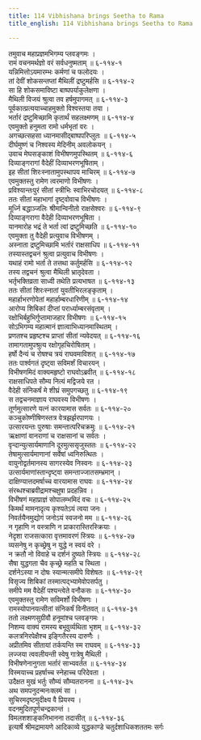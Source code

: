 ```yaml
---
title: 114 Vibhishana brings Seetha to Rama
title_english: 114 Vibhishana brings Seetha to Rama

---
```

तमुवाच महाप्रज्ञमभिगम्य प्लवङ्गमः ।  
रामं वचनमर्थज्ञो वरं सर्वधनुष्मताम् ॥ ६-११४-१  
यन्निमित्तोऽयमारम्भः कर्मणां च फलोदयः ।  
तां देवीं शोकसन्तप्तां मैथिलीं द्रष्टुमर्हसि ॥ ६-११४-२  
सा हि शोकसमाविष्टा बाष्पपर्याकुलेक्षणा ।  
मैथिली विजयं श्रुत्वा तव हर्षमुपागमत् ॥ ६-११४-३  
पूर्वकात्प्रत्ययाच्चाहमुक्तो विश्वस्तया तया ।  
भर्तारं द्रष्टुमिच्छामि कृतार्थं सहलक्ष्मणम् ॥ ६-११४-४  
एवमुक्तो हनुमता रामो धर्मभृतां वरः ।  
अगच्छत्सहसा ध्यानमासीद्बाष्पपरिप्लुतः ॥ ६-११४-५  
दीर्घमुष्णं च निश्वस्य मेदिनीम् अवलोकयन् ।  
उवाच मेघसङ्काशं विभीषणमुपस्थितम् ॥ ६-११४-६  
दिव्याङ्गरागां वैदेहीं दिव्याभरणभूषिताम् ।  
इह सीतां शिरःस्नातामुपस्थापय माचिरम् ॥ ६-११४-७  
एवमुक्तस्तु रामेण त्वरमाणो विभीषणः ।  
प्रविश्यान्तःपुरं सीतां स्त्रीभिः स्वाभिरचोदयत् ॥ ६-११४-८  
ततः सीतां महाभागां दृष्ट्वोवाच विभीषणः ।  
मूर्ध्नि बद्धाञ्जलिः श्रीमान्विनीतो राक्षसेश्वरः ॥ ६-११४-९  
दिव्याङ्गरागा वैदेही दिव्याभरणभूषिता ।  
यानमारोह भद्रं ते भर्ता त्वां द्रष्टुमिच्छति ॥ ६-११४-१०  
एवमुक्ता तु वैदेही प्रत्युवाच विभीषणम् ।  
अस्नाता द्रष्टुमिच्छामि भर्तारं राक्षसाधिप ॥ ६-११४-११  
तस्यास्तद्वचनं श्रुत्वा प्रत्युवाच विभीषणः ।  
यथाहं रामो भर्ता ते तत्तथा कर्तुमर्हसि ॥ ६-११४-१२  
तस्य तद्वचनं श्रुत्वा मैथिली भ्रातृदेवता ।  
भर्तृभक्तिव्रता साध्वी तथेति प्रत्यभाषत ॥ ६-११४-१३  
ततः सीतां शिरःस्नातां युवतीभिरलङ्कृताम् ।  
महार्हाभरणोपेतां महार्हाम्बरधारिणीम् ॥ ६-११४-१४  
आरोप्य शिबिकां दीप्तां परार्ध्याम्बरसंवृताम् ।  
रक्षोभिर्बहुभिर्गुप्तामाजहार विभीषणः ॥ ६-११४-१५  
सोऽभिगम्य महात्मानं ज्ञात्वाभिध्यानमास्थितम् ।  
प्रणतश्च प्रहृष्टश्च प्राप्तां सीतां न्यवेदयत् ॥ ६-११४-१६  
तामागतामुपश्रुत्य रक्षोगृहचिरोषिताम् ।  
हर्षो दैन्यं च रोषश्च त्रयं राघवमाविशत् ॥ ६-११४-१७  
ततः पार्श्वगतं दृष्ट्वा सविमर्शं विचारयन् ।  
विभीषणमिदं वाक्यमहृष्टो राघवोऽब्रवीत् ॥ ६-११४-१८  
राक्षसाधिपते सौम्य नित्यं मद्विजये रत ।  
वैदेही संनिकर्षं मे शीघ्रं समुपगच्छतु ॥ ६-११४-१९  
स तद्वचनमाज्ञाय राघवस्य विभीषणः ।  
तूर्णमुत्सारणे यत्नं कारयामास सर्वतः ॥ ६-११४-२०  
कञ्चुकोष्णीषिणस्तत्र वेत्रझर्झरपाणयः ।  
उत्सारयन्तः पुरुषाः समन्तात्परिचक्रमुः ॥ ६-११४-२१  
ऋक्षाणां वानराणां च राक्षसानां च सर्वतः ।  
वृन्दान्युत्सार्यमाणानि दूरमुत्ससृजुस्ततः ॥ ६-११४-२२  
तेषामुत्सार्यमाणानां सर्वेषां ध्वनिरुत्थितः ।  
वायुनोद्वर्तमानस्य सागरस्येव निस्वनः ॥ ६-११४-२३  
उत्सार्यमाणांस्तान्दृष्ट्वा समन्ताज्जातसम्भ्रमान् ।  
दाक्षिण्यात्तदमर्षाच्च वारयामास राघवः ॥ ६-११४-२४  
संरब्धश्चाब्रवीद्रामश्चक्षुषा प्रदहन्निव ।  
विभीषणं महाप्राज्ञं सोपालम्भमिदं वचः ॥ ६-११४-२५  
किमर्थं मामनादृत्य कृश्यतेऽयं त्वया जनः ।  
निवर्तयैनमुद्योगं जनोऽयं स्वजनो मम ॥ ६-११४-२६  
न गृहाणि न वस्त्राणि न प्राकारास्तिरस्क्रियाः ।  
नेदृशा राजसत्कारा वृत्तमावरणं स्त्रियः ॥ ६-११४-२७  
व्यसनेषु न कृच्छ्रेषु न युद्धे न स्वयं वरे ।  
न क्रतौ नो विवाहे च दर्शनं दुष्यते स्त्रियः ॥ ६-११४-२८  
सैषा युद्धगता चैव कृच्छ्रे महति च स्थिता ।  
दर्शनेऽस्या न दोषः स्यान्मत्समीपे विशेषतः ॥ ६-११४-२९  
विसृज्य शिबिकां तस्मात्पद्भ्यामेवोपसर्पतु ।  
समीपे मम वैदेहीं पश्यन्त्वेते वनौकसः ॥ ६-११४-३०  
एवमुक्तस्तु रामेण सविमर्शो विभीषणः ।  
रामस्योपानयत्सीतां संनिकर्षं विनीतवत् ॥ ६-११४-३१  
ततो लक्ष्मणसुग्रीवौ हनूमांश्च प्लवङ्गमः ।  
निशम्य वाक्यं रामस्य बभूवुर्व्यथिता भृशम् ॥ ६-११४-३२  
कलत्रनिरपेक्षैश्च इङ्गितैरस्य दारुणैः ।  
अप्रीतमिव सीतायां तर्कयन्ति स्म राघवम् ॥ ६-११४-३३  
लज्जया त्ववलीयन्ती स्वेषु गात्रेषु मैथिली ।  
विभीषणेनानुगता भर्तारं साभ्यवर्तत ॥ ६-११४-३४  
विस्मयाच्च प्रहर्षाच्च स्नेहाच्च परिदेवता ।  
उदैक्षत मुखं भर्तुः सौम्यं सौम्यतरानना ॥ ६-११४-३५  
अथ समपनुदन्मनःक्लमं सा ।  
सुचिरमदृष्टमुदीक्ष्य वै प्रियस्य ।  
वदनमुदितपूर्णचन्द्रकान्तं ।  
विमलशशाङ्कनिभानना तदासीत् ॥ ६-११४-३६  
इत्यार्षे श्रीमद्रामायणे आदिकाव्ये युद्धकाण्डे चतुर्दशाधिकशततमः सर्गः